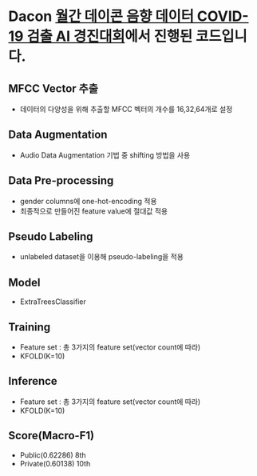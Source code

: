 # Dacon [월간 데이콘 음향 데이터 COVID-19 검출 AI 경진대회](https://dacon.io/competitions/official/235910/overview/description)에서 진행된 코드입니다.
## MFCC Vector 추출
* 데이터의 다양성을 위해 추출할 MFCC 벡터의 개수를 16,32,64개로 설정
## Data Augmentation
* Audio Data Augmentation 기법 중 shifting 방법을 사용
## Data Pre-processing
* gender columns에 one-hot-encoding 적용
* 최종적으로 만들어진 feature value에 절대값 적용
## Pseudo Labeling
* unlabeled dataset을 이용해 pseudo-labeling을 적용
## Model
* ExtraTreesClassifier
## Training
* Feature set : 총 3가지의 feature set(vector count에 따라)
* KFOLD(K=10)
## Inference
* Feature set : 총 3가지의 feature set(vector count에 따라)
* KFOLD(K=10)
## Score(Macro-F1)
* Public(0.62286) 8th
* Private(0.60138) 10th
